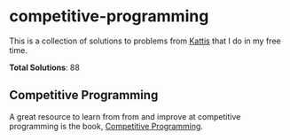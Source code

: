 # competitive-programming

This is a collection of solutions to problems from [Kattis](https://open.kattis.com) that I do in my free time.

**Total Solutions**: 88

## Competitive Programming

A great resource to learn from from and improve at competitive programming is the book, [Competitive Programming](https://cpbook.net/).
